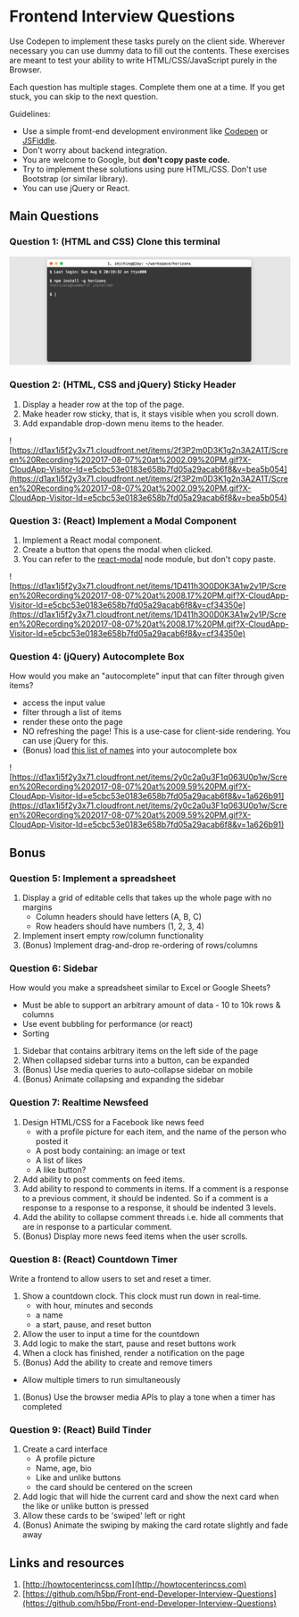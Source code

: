 # Frontend Interview Questions

Use Codepen to implement these tasks purely on the client side. Wherever necessary you can use dummy data to fill out the contents.
These exercises are meant to test your ability to write HTML/CSS/JavaScript purely in the Browser. 

Each question has multiple stages. Complete them one at a time. If you get stuck, you can skip to the next question.

Guidelines:

- Use a simple fromt-end development environment like [Codepen](http://codepen.io/) or [JSFiddle](https://jsfiddle.net/).
- Don't worry about backend integration.
- You are welcome to Google, but **don't copy paste code.**
- Try to implement these solutions using pure HTML/CSS. Don't use Bootstrap (or similar library).
- You can use jQuery or React.

## Main Questions

### Question 1: (HTML and CSS) Clone this terminal

![terminal.png](terminal.png)

### Question 2: (HTML, CSS and jQuery) Sticky Header

1. Display a header row at the top of the page.
2. Make header row sticky, that is, it stays visible when you scroll down.
3. Add expandable drop-down menu items to the header.

![https://d1ax1i5f2y3x71.cloudfront.net/items/2f3P2m0D3K1g2n3A2A1T/Screen%20Recording%202017-08-07%20at%2002.09%20PM.gif?X-CloudApp-Visitor-Id=e5cbc53e0183e658b7fd05a29acab6f8&v=bea5b054](https://d1ax1i5f2y3x71.cloudfront.net/items/2f3P2m0D3K1g2n3A2A1T/Screen%20Recording%202017-08-07%20at%2002.09%20PM.gif?X-CloudApp-Visitor-Id=e5cbc53e0183e658b7fd05a29acab6f8&v=bea5b054)

### Question 3: (React) Implement a Modal Component

1. Implement a React modal component.
1. Create a button that opens the modal when clicked.
1. You can refer to the [react-modal](https://github.com/reactjs/react-modal) node module, but don't copy paste.

![https://d1ax1i5f2y3x71.cloudfront.net/items/1D411h3O0D0K3A1w2v1P/Screen%20Recording%202017-08-07%20at%2008.17%20PM.gif?X-CloudApp-Visitor-Id=e5cbc53e0183e658b7fd05a29acab6f8&v=cf34350e](https://d1ax1i5f2y3x71.cloudfront.net/items/1D411h3O0D0K3A1w2v1P/Screen%20Recording%202017-08-07%20at%2008.17%20PM.gif?X-CloudApp-Visitor-Id=e5cbc53e0183e658b7fd05a29acab6f8&v=cf34350e)

### Question 4: (jQuery) Autocomplete Box

How would you make an "autocomplete" input that can filter through given items?

* access the input value
* filter through a list of items
* render these onto the page
* NO refreshing the page! This is a use-case for client-side rendering. You can use jQuery for this.
* (Bonus) load [this list of names](https://raw.githubusercontent.com/dominictarr/random-name/master/first-names.txt) into your autocomplete box

![https://d1ax1i5f2y3x71.cloudfront.net/items/2y0c2a0u3F1q063U0p1w/Screen%20Recording%202017-08-07%20at%2009.59%20PM.gif?X-CloudApp-Visitor-Id=e5cbc53e0183e658b7fd05a29acab6f8&v=1a626b91](https://d1ax1i5f2y3x71.cloudfront.net/items/2y0c2a0u3F1q063U0p1w/Screen%20Recording%202017-08-07%20at%2009.59%20PM.gif?X-CloudApp-Visitor-Id=e5cbc53e0183e658b7fd05a29acab6f8&v=1a626b91)

## Bonus

### Question 5: Implement a spreadsheet

1. Display a grid of editable cells that takes up the whole page with no margins
    - Column headers should have letters (A, B, C)
    - Row headers should have numbers (1, 2, 3, 4)
1. Implement insert empty row/column functionality
2. (Bonus) Implement drag-and-drop re-ordering of rows/columns

### Question 6: Sidebar

How would you make a spreadsheet similar to Excel or Google Sheets?

* Must be able to support an arbitrary amount of data - 10 to 10k rows & columns
* Use event bubbling for performance (or react)
* Sorting

1. Sidebar that contains arbitrary items on the left side of the page
1. When collapsed sidebar turns into a button, can be expanded
1. (Bonus) Use media queries to auto-collapse sidebar on mobile
2. (Bonus) Animate collapsing and expanding the sidebar

### Question 7: Realtime Newsfeed

1. Design HTML/CSS for a Facebook like news feed
    - with a profile picture for each item, and the name of the person who posted it
    - A post body containing: an image or text
    - A list of likes
    - A like button?
1. Add ability to post comments on feed items.
1. Add ability to respond to comments in items. If a comment is a response to a previous comment, it should be indented. So if a comment is a response to a response to a response, it should be indented 3 levels.
1. Add the ability to collapse comment threads i.e. hide all comments that are in response to a particular comment.
1. (Bonus) Display more news feed items when the user scrolls.

### Question 8: (React) Countdown Timer

Write a frontend to allow users to set and reset a timer.

1. Show a countdown clock. This clock must run down in real-time.
    - with hour, minutes and seconds
    - a name
    - a start, pause, and reset button
1. Allow the user to input a time for the countdown
1. Add logic to make the start, pause and reset buttons work
1. When a clock has finished, render a notification on the page
1. (Bonus) Add the ability to create and remove timers
  - Allow multiple timers to run simultaneously
1. (Bonus) Use the browser media APIs to play a tone when a timer has completed

### Question 9: (React) Build Tinder

1. Create a card interface
    - A profile picture
    - Name, age, bio
    - Like and unlike buttons
    - the card should be centered on the screen
1. Add logic that will hide the current card and show the next card when the like or unlike button is pressed
1. Allow these cards to be 'swiped' left or right
1. (Bonus) Animate the swiping by making the card rotate slightly and fade away

## Links and resources

1. [http://howtocenterincss.com](http://howtocenterincss.com)
1. [https://github.com/h5bp/Front-end-Developer-Interview-Questions](https://github.com/h5bp/Front-end-Developer-Interview-Questions)
